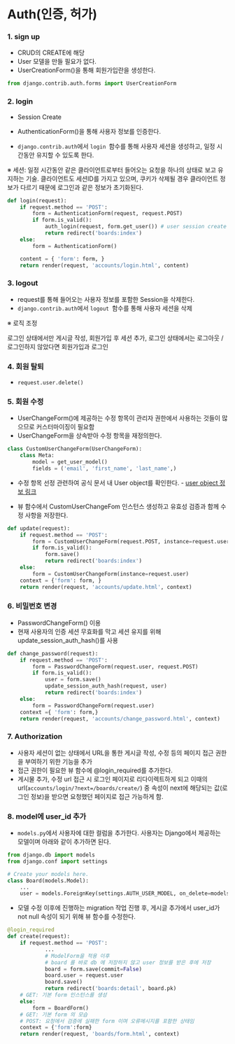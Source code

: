 # Auth(인증, 허가)

### 1. sign up

- CRUD의 CREATE에 해당
- User 모델을 만들 필요가 없다.
- UserCreationForm()을 통해 회원가입란을 생성한다.

```python
from django.contrib.auth.forms import UserCreationForm
```

### 2. login

- Session Create

- AuthenticationForm()을 통해 사용자 정보를 인증한다.
- `django.contrib.auth`에서 `login `함수를 통해 사용자 세션을 생성하고, 일정 시간동안 유지할 수 있도록 한다.

※ 세션: 일정 시간동안 같은 클라이언트로부터 들어오는 요청을 하나의 상태로 보고 유지하는 기술. 클라이언트도 세션ID를 가지고 있으며, 쿠키가 삭제될 경우 클라이언트 정보가 다르기 때문에 로그인과 같은 정보가 초기화된다.

```python
def login(request):
    if request.method == 'POST':
        form = AuthenticationForm(request, request.POST)
        if form.is_valid():
            auth_login(request, form.get_user()) # user session create
            return redirect('boards:index')
    else:
        form = AuthenticationForm()

    content = { 'form': form, }
    return render(request, 'accounts/login.html', content)

```

### 3. logout

- request를 통해 들어오는 사용자 정보를 포함한 Session을 삭제한다.
- `django.contrib.auth`에서 `logout `함수를 통해 사용자 세션을 삭제

※ 로직 조정

로그인 상태에서만 게시글 작성, 회원가입 후 세션 추가, 로그인 상태에서는 로그아웃 / 로그인하지 않았다면 회원가입과 로그인

### 4. 회원 탈퇴

- `request.user.delete()`

### 5. 회원 수정

- UserChangeForm()에 제공하는 수정 항목이 관리자 권한에서 사용하는 것들이 많으므로 커스터마이징이 필요함
- UserChangeForm을 상속받아 수정 항목을 재정의한다.

```python
class CustomUserChangeForm(UserChangeForm):
    class Meta:
        model = get_user_model()
        fields = ('email', 'first_name', 'last_name',)
```

- 수정 항목 선정 관련하여 공식 문서 내 User object를 확인한다. - [user object 정보 링크](https://docs.djangoproject.com/en/2.2/topics/auth/default/#using-the-django-authentication-system)

- 뷰 함수에서 CustomUserChangeFom 인스턴스 생성하고 유효성 검증과 함께 수정 사항을 저장한다.

```python
def update(request):
    if request.method == 'POST':
        form = CustomUserChangeForm(request.POST, instance=request.user)
        if form.is_valid():
            form.save()
            return redirect('boards:index')
    else:
        form = CustomUserChangeForm(instance=request.user)
    context = {'form': form, }
    return render(request, 'accounts/update.html', context)

```

### 6. 비밀번호 변경

- PasswordChangeForm() 이용
- 현재 사용자의 인증 세션 무효화를 막고 세션 유지를 위해 update_session_auth_hash()를 사용

```python
def change_password(request):
    if request.method == 'POST':
        form = PasswordChangeForm(request.user, request.POST)
        if form.is_valid():
            user = form.save()
            update_session_auth_hash(request, user)
            return redirect('boards:index')
    else:
        form = PasswordChangeForm(request.user)
    context ={ 'form': form,}
    return render(request, 'accounts/change_password.html', context)
```



### 7. Authorization

- 사용자 세션이 없는 상태에서 URL을 통한 게시글 작성, 수정 등의 페이지 접근 권한을 부여하기 위한 기능을 추가
- 접근 권한이 필요한 뷰 함수에 @login_required를 추가한다.
- 게시물 추가, 수정 url 접근 시 로그인 페이지로 리다이렉트하게 되고 이때의 url(`accounts/login/?next=/boards/create/`) 중 속성이 next에 해당되는 값(로그인 정보)을 받으면 요청했던 페이지로 접근 가능하게 함.

### 8. model에 user_id 추가

- `models.py`에서 사용자에 대한 컬럼을 추가한다. 사용자는 Django에서 제공하는 모델이며 아래와 같이 추가하면 된다.

```python
from django.db import models
from django.conf import settings

# Create your models here.
class Board(models.Model):
    ...
    user = models.ForeignKey(settings.AUTH_USER_MODEL, on_delete=models.CASCADE)
```

- 모델 수정 이후에 진행하는 migration 작업 진행 후, 게시글 추가에서 user_id가 not null 속성이 되기 위해 뷰 함수를 수정한다.

```python
@login_required
def create(request):
    if request.method == 'POST':
			...
            # ModelForm을 적용 이후
            # board 를 바로 db 에 저장하지 않고 user 정보를 받은 후에 저장
            board = form.save(commit=False)
            board.user = request.user
            board.save()
            return redirect('boards:detail', board.pk)
    # GET: 기본 form 인스턴스를 생성
    else:
        form = BoardForm()
    # GET: 기본 form 의 모습
    # POST: 요청에서 검증에 실패한 form 이며 오류메시지를 포함한 상태임
    context = {'form':form}
    return render(request, 'boards/form.html', context)
```


